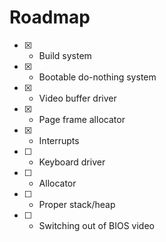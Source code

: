# Roadmap

- [x] - Build system
- [x] - Bootable do-nothing system
- [x] - Video buffer driver
- [x] - Page frame allocator
- [x] - Interrupts
- [ ] - Keyboard driver
- [ ] - Allocator
- [ ] - Proper stack/heap
- [ ] - Switching out of BIOS video
